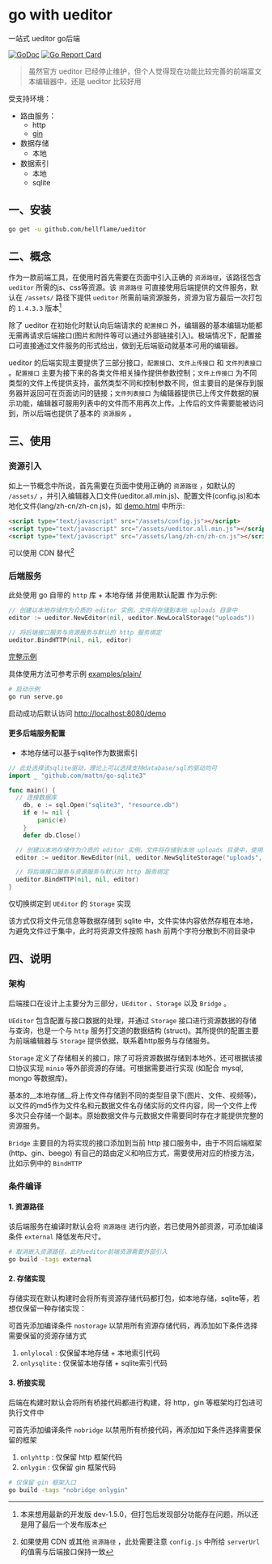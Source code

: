 # go with ueditor

一站式 ueditor go后端

[![GoDoc](https://godoc.org/github.com/hellflame/ueditor?status.svg)](https://godoc.org/github.com/hellflame/ueditor) [![Go Report Card](https://goreportcard.com/badge/github.com/hellflame/ueditor)](https://goreportcard.com/report/github.com/hellflame/ueditor)

> 虽然官方 ueditor 已经停止维护，但个人觉得现在功能比较完善的前端富文本编辑器中，还是 ueditor 比较好用

受支持环境：

* 路由服务：
  * http
  * [gin](https://github.com/gin-gonic/gin)
* 数据存储
  * 本地
* 数据索引
  * 本地
  * sqlite

## 一、安装

```bash
go get -u github.com/hellflame/ueditor
```

## 二、概念

作为一款前端工具，在使用时首先需要在页面中引入正确的 `资源路径`，该路径包含 `ueditor` 所需的js、css等资源。该 `资源路径` 可直接使用后端提供的文件服务，默认在 `/assets/` 路径下提供 `ueditor` 所需前端资源服务，资源为官方最后一次打包的 `1.4.3.3` 版本[^version]

除了 ueditor 在初始化时默认向后端请求的 `配置接口` 外，编辑器的基本编辑功能都无需再请求后端接口(图片和附件等可以通过外部链接引入)。极端情况下，配置接口可直接通过文件服务的形式给出，做到无后端驱动就基本可用的编辑器。

ueditor 的后端实现主要提供了三部分接口，`配置接口`、`文件上传接口` 和 `文件列表接口` 。`配置接口` 主要为接下来的各类文件相关操作提供参数控制；`文件上传接口` 为不同类型的文件上传提供支持，虽然类型不同和控制参数不同，但主要目的是保存到服务器并返回可在页面访问的链接；`文件列表接口` 为编辑器提供已上传文件数据的展示功能，编辑器可服用列表中的文件而不用再次上传。上传后的文件需要能被访问到，所以后端也提供了基本的 `资源服务` 。

## 三、使用

### 资源引入

如上一节概念中所说，首先需要在页面中使用正确的 `资源路径` ，如默认的 `/assets/` ，并引入编辑器入口文件(ueditor.all.min.js)、配置文件(config.js)和本地化文件(lang/zh-cn/zh-cn.js)，如 [demo.html](examples/plain/demo.html) 中所示:

```html
<script type="text/javascript" src="/assets/config.js"></script>
<script type="text/javascript" src="/assets/ueditor.all.min.js"></script>
<script type="text/javascript" src="/assets/lang/zh-cn/zh-cn.js"></script>
```

可以使用 CDN 替代[^cdn]

### 后端服务

此处使用 go 自带的 `http` 库 + 本地存储 并使用默认配置 作为示例:

```go
// 创建以本地存储作为介质的 editor 实例，文件将存储到本地 uploads 目录中
editor := ueditor.NewEditor(nil, ueditor.NewLocalStorage("uploads"))

// 将后端接口服务与资源服务与默认的 http 服务绑定
ueditor.BindHTTP(nil, nil, editor)
```

[完整示例](examples/plain/serve.go)

具体使用方法可参考示例 [examples/plain/](examples/plain/)

```bash
# 启动示例
go run serve.go
```

启动成功后默认访问 [http://localhost:8080/demo](http://localhost:8080/demo)

#### 更多后端服务配置

* 本地存储可以基于sqlite作为数据索引

```go
// 此处选择该sqlite驱动，理论上可以选择支持database/sql的驱动均可
import _ "github.com/mattn/go-sqlite3"

func main() {
  // 连接数据库
	db, e := sql.Open("sqlite3", "resource.db")
	if e != nil {
		panic(e)
	}
	defer db.Close()

  // 创建以本地存储作为介质的 editor 实例，文件将存储到本地 uploads 目录中，使用sqlite作为文件索引
  editor := ueditor.NewEditor(nil, ueditor.NewSqliteStorage("uploads", db))

  // 将后端接口服务与资源服务与默认的 http 服务绑定
  ueditor.BindHTTP(nil, nil, editor)
}

```

仅切换绑定到 `UEditor` 的 `Storage` 实现

该方式仅将文件元信息等数据存储到 sqlite 中，文件实体内容依然存粗在本地，为避免文件过于集中，此时将资源文件按照 hash 前两个字符分散到不同目录中

## 四、说明

### 架构

后端接口在设计上主要分为三部分，`UEditor` 、`Storage` 以及 `Bridge` 。

`UEditor` 包含配置与接口数据的处理，并通过 `Storage` 接口进行资源数据的存储与查询，也是一个与 `http` 服务打交道的数据结构 (struct)。其所提供的配置主要为前端编辑器与 `Storage` 提供依据，联系着http服务与存储服务。

`Storage` 定义了存储相关的接口，除了可将资源数据存储到本地外，还可根据该接口协议实现 `minio` 等外部资源的存储。可根据需要进行实现 (如配合 mysql, mongo 等数据库)。

基本的__本地存储__将上传文件存储到不同的类型目录下(图片、文件、视频等)，以文件的md5作为文件名和元数据文件名存储实际的文件内容，同一个文件上传多次只会存储一个副本。原始数据文件与元数据文件需要同时存在才能提供完整的资源服务。

`Bridge` 主要目的为将实现的接口添加到当前 http 接口服务中，由于不同后端框架 (http、gin、beego) 有自己的路由定义和响应方式，需要使用对应的桥接方法，比如示例中的 `BindHTTP` 

### 条件编译

#### 1. 资源路径

该后端服务在编译时默认会将 `资源路径` 进行内嵌，若已使用外部资源，可添加编译条件 `external` 降低发布尺寸。

```bash
# 取消嵌入资源路径，此时ueditor前端资源需要外部引入
go build -tags external
```

#### 2. 存储实现

存储实现在默认构建时会将所有资源存储代码都打包，如本地存储，sqlite等，若想仅保留一种存储实现：

可首先添加编译条件 `nostorage` 以禁用所有资源存储代码，再添加如下条件选择需要保留的资源存储方式

1. `onlylocal` : 仅保留本地存储 + 本地索引代码
2. `onlysqlite` : 仅保留本地存储 + sqlite索引代码

#### 3. 桥接实现

后端在构建时默认会将所有桥接代码都进行构建，将 http，gin 等框架均打包进可执行文件中

可首先添加编译条件 `nobridge` 以禁用所有桥接代码，再添加如下条件选择需要保留的框架

1. `onlyhttp` : 仅保留 http 框架代码
2. `onlygin` : 仅保留 gin 框架代码

```bash
# 仅保留 gin 框架入口
go build -tags "nobridge onlygin"
```

[^cdn]: 如果使用 CDN 或其他 `资源路径` ，此处需要注意 `config.js` 中所给 `serverUrl` 的值需与后端接口保持一致
[^version]: 本来想用最新的开发版 dev-1.5.0，但打包后发现部分功能存在问题，所以还是用了最后一个发布版本







